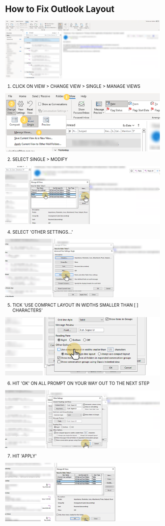 # How to Fix Outlook Layout



![](<../../.gitbook/assets/0 (2).png>)

1. CLICK ON VIEW > CHANGE VIEW > SINGLE > MANAGE VIEWS

![](<../../.gitbook/assets/1 (2).png>)

2. &#x20;SELECT SINGLE > MODIFY

![](<../../.gitbook/assets/2 (2).png>)

4. &#x20;SELECT 'OTHER SETTINGS...'

![](<../../.gitbook/assets/3 (2).png>)

5. &#x20;TICK 'USE COMPACT LAYOUT IN WIDTHS SMALLER THAN \[ ] CHARACTERS'

![](<../../.gitbook/assets/4 (1).png>)

6. &#x20;HIT 'OK' ON ALL PROMPT ON YOUR WAY OUT TO THE NEXT STEP

![](<../../.gitbook/assets/5 (1).png>)

7. HIT 'APPLY'

![](<../../.gitbook/assets/6 (1).png>)
